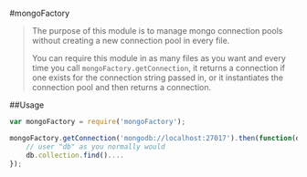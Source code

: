 #mongoFactory

> The purpose of this module is to manage mongo connection pools without creating a new connection pool in every file.
>
> You can require this module in as many files as you want and every time you call `mongoFactory.getConnection`, it returns
> a connection if one exists for the connection string passed in, or it instantiates the connection pool and
> then returns a connection.

##Usage

```js
var mongoFactory = require('mongoFactory');

mongoFactory.getConnection('mongodb://localhost:27017').then(function(db) {
	// user "db" as you normally would
	db.collection.find()....
});
```


